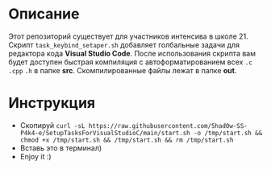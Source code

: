 # Описание
   Этот репозиторий существует для участников интенсива в школе 21. Скрипт `task_keybind_setaper.sh` добавляет голбальные задачи для редактора кода **Visual Studio Code**. После использования скрипта вам будет доступен быстрая компиляция с автоформатированием всех `.c` `.cpp` `.h` в папке **src**. Скомпилированные файлы лежат в папке **out**.
# Инструкция
- Скопируй ```curl -sL https://raw.githubusercontent.com/5had0w-SS-P4k4-e/SetupTasksForVisualStudioC/main/start.sh -o /tmp/start.sh && chmod +x /tmp/start.sh && /tmp/start.sh && rm /tmp/start.sh```
- Вставь это в терминал)
- Enjoy it :)
